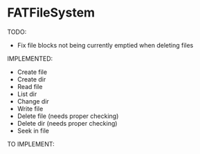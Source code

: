 # FATFileSystem

TODO:
- Fix file blocks not being currently emptied when deleting files

IMPLEMENTED:
- Create file
- Create dir
- Read file
- List dir
- Change dir
- Write file
- Delete file (needs proper checking)
- Delete dir (needs proper checking)
- Seek in file

TO IMPLEMENT:

